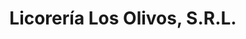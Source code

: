 ---
title: "Licorería Los Olivos, S.R.L."
url: /ciudad-guayana-puerto-ordaz/licoreria-los-olivos-s-r-l/
shop: alcohol
---